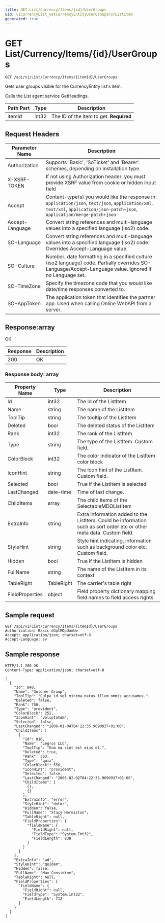```yaml
---
title: GET List/Currency/Items/{id}/UserGroups
uid: v1CurrencyList_GetCurrencyEntityUserGroupsForListItem
generated: true
---
```


# GET List/Currency/Items/{id}/UserGroups

```http
GET /api/v1/List/Currency/Items/{itemId}/UserGroups
```

Gets user groups visible for the CurrencyEntity list's item.


Calls the List agent service GetHeadings.





| Path Part | Type | Description |
|-----------|------|-------------|
| itemId | int32 | The ID of the item to get. **Required** |



## Request Headers

| Parameter Name | Description |
|----------------|-------------|
| Authorization  | Supports 'Basic', 'SoTicket' and 'Bearer' schemes, depending on installation type. |
| X-XSRF-TOKEN   | If not using Authorization header, you must provide XSRF value from cookie or hidden input field |
| Accept         | Content-type(s) you would like the response in: `application/json`, `text/json`, `application/xml`, `text/xml`, `application/json-patch+json`, `application/merge-patch+json` |
| Accept-Language | Convert string references and multi-language values into a specified language (iso2) code. |
| SO-Language | Convert string references and multi-language values into a specified language (iso2) code. Overrides Accept-Language value. |
| SO-Culture | Number, date formatting in a specified culture (iso2 language) code. Partially overrides SO-Language/Accept-Language value. Ignored if no Language set. |
| SO-TimeZone | Specify the timezone code that you would like date/time responses converted to. |
| SO-AppToken | The application token that identifies the partner app. Used when calling Online WebAPI from a server. |


## Response:array

OK

| Response | Description |
|----------------|-------------|
| 200 | OK |

### Response body: array

| Property Name | Type |  Description |
|----------------|------|--------------|
| Id | int32 | The Id of the ListItem |
| Name | string | The name of the ListItem |
| ToolTip | string | The tooltip of the ListItem |
| Deleted | bool | The deleted status of the ListItem |
| Rank | int32 | The rank of the ListItem |
| Type | string | The type of the ListItem. Custom field. |
| ColorBlock | int32 | The color indicator of the ListItem color block |
| IconHint | string | The Icon hint of the ListItem. Custom field. |
| Selected | bool | True if the ListItem is selected |
| LastChanged | date-time | Time of last change. |
| ChildItems | array | The child items of the SelectableMDOListItem |
| ExtraInfo | string | Extra information added to the ListItem. Could be information such as sort order etc or other meta data. Custom field. |
| StyleHint | string | Style hint indicating, information such as background color etc. Custom field. |
| Hidden | bool | True if the ListItem is hidden |
| FullName | string | The name of the ListItem in its context |
| TableRight | TableRight | The carrier's table right |
| FieldProperties | object | Field property dictionary mapping field names to field access rights. |

## Sample request

```http!
GET /api/v1/List/Currency/Items/{itemId}/UserGroups
Authorization: Basic dGplMDpUamUw
Accept: application/json; charset=utf-8
Accept-Language: sv
```

## Sample response

```http_
HTTP/1.1 200 OK
Content-Type: application/json; charset=utf-8

[
  {
    "Id": 840,
    "Name": "Goldner Group",
    "ToolTip": "Culpa id vel minima natus illum omnis accusamus.",
    "Deleted": false,
    "Rank": 766,
    "Type": "provident",
    "ColorBlock": 252,
    "IconHint": "voluptatem",
    "Selected": false,
    "LastChanged": "2006-01-04T04:22:35.9090937+01:00",
    "ChildItems": [
      {
        "Id": 816,
        "Name": "Legros LLC",
        "ToolTip": "Eum ea sint est eius et.",
        "Deleted": true,
        "Rank": 363,
        "Type": "quia",
        "ColorBlock": 556,
        "IconHint": "provident",
        "Selected": false,
        "LastChanged": "2005-02-02T04:22:35.9090937+01:00",
        "ChildItems": [
          {},
          {}
        ],
        "ExtraInfo": "error",
        "StyleHint": "dolor",
        "Hidden": false,
        "FullName": "Stacy Hermiston",
        "TableRight": null,
        "FieldProperties": {
          "fieldName": {
            "FieldRight": null,
            "FieldType": "System.Int32",
            "FieldLength": 838
          }
        }
      }
    ],
    "ExtraInfo": "ad",
    "StyleHint": "quidem",
    "Hidden": false,
    "FullName": "Max Considine",
    "TableRight": null,
    "FieldProperties": {
      "fieldName": {
        "FieldRight": null,
        "FieldType": "System.Int32",
        "FieldLength": 712
      }
    }
  }
]
```